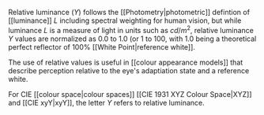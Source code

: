 Relative luminance ($Y$) follows the [[Photometry|photometric]] defintion of [[luminance]] $L$ including spectral weighting for human vision, but while luminance $L$ is a measure of light in units such as $cd/m^2$, relative luminance $Y$ values are normalized as 0.0 to 1.0 (or 1 to 100, with 1.0 being a theoretical perfect reflector of 100% [[White Point|reference white]].

The use of relative values is useful in [[colour appearance models]] that describe perception relative to the eye's adaptiation state and a reference white.

For CIE [[colour space|colour spaces]] [[CIE 1931 XYZ Colour Space|XYZ]] and [[CIE xyY|xyY]], the letter $Y$ refers to relative luminance.
